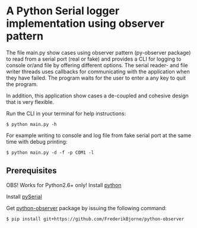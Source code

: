 # A Python Serial logger implementation using observer pattern
The file main.py show cases using observer pattern (py-observer package) to read from a serial port
(real or fake) and provides a CLI for logging to console or/and file by offering different options.
The serial reader- and file writer threads uses callbacks for communicating with the application
when they have failed. The program waits for the user to enter a any key to quit the program.

In addition, this application show cases a de-coupled and cohesive design that is very flexible.

Run the CLI in your terminal for help instructions:
```console
$ python main.py -h
```

For example writing to console and log file from fake serial port at the same time with debug printing:
```console
$ python main.py -d -f -p COM1 -l
```

## Prerequisites

OBS! Works for Python2.6+ only!
Install [python](https://www.python.org/downloads/)

Install [pySerial](https://github.com/pyserial/pyserial/blob/master/documentation/pyserial.rst)

Get [python-observer](https://github.com/FrederikBjorne/python-observer) package by issuing the following command:
```console
$ pip install git+https://github.com/FrederikBjorne/python-observer
```
